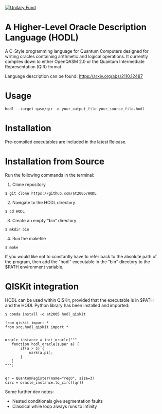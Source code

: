 [![Unitary Fund](https://img.shields.io/badge/Supported%20By-UNITARY%20FUND-brightgreen.svg?style=for-the-badge)](http://unitary.fund)

# A Higher-Level Oracle Description Language (HODL)

A C-Style programming language for Quantum Computers designed for writing oracles containing arithmetic and logical operations. It currently compiles down to either OpenQASM 2.0 or the Quantum Intermediate Representation (QIR) format. 

Language description can be found: https://arxiv.org/abs/2110.12487

# Usage

```
hodl --target qasm/qir -o your_output_file your_source_file.hodl
```

# Installation

Pre-compiled executables are included in the latest Release.

# Installation from Source

Run the following commands in the terminal:

1. Clone repository

```
$ git clone https://github.com/at2005/HODL
```

2. Navigate to the HODL directory

```
$ cd HODL
```

3. Create an empty "bin" directory

```
$ mkdir bin
```

4. Run the makefile

```
$ make
```

If you would like not to constantly have to refer back to the absolute path of the program, then add the "hodl" executable in the "bin" directory to the $PATH environment variable.


# QISKit integration

HODL can be used within QISKit, provided that the executable is in $PATH and the HODL Python library has been installed and imported: 

```$ conda install -c at2005 hodl_qiskit```

```     
from qiskit import *
from src.hodl_qiskit import *


oracle_instance = init_oracle("""
   function hodl_oracle(super a) {
       if(a > 5) {
           mark(a,pi);
       }
   }
""")


qr = QuantumRegister(name="reg0", size=3)
circ = oracle_instance.to_circ([qr])
```	





Some further dev notes:

- Nested conditionals give segmentation faults
- Classical while loop always runs to infinity
